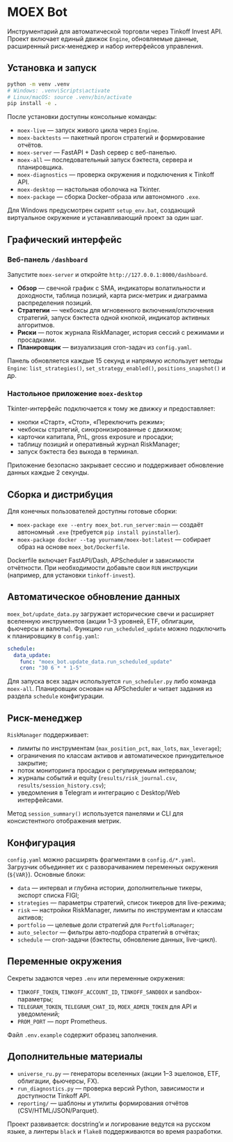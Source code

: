 # MOEX Bot

Инструментарий для автоматической торговли через Tinkoff Invest API. Проект включает
единый движок `Engine`, обновляемые данные, расширенный риск-менеджер и набор
интерфейсов управления.

## Установка и запуск

```bash
python -m venv .venv
# Windows: .venv\Scripts\activate
# Linux/macOS: source .venv/bin/activate
pip install -e .
```

После установки доступны консольные команды:

- `moex-live` — запуск живого цикла через `Engine`.
- `moex-backtests` — пакетный прогон стратегий и формирование отчётов.
- `moex-server` — FastAPI + Dash сервер с веб-панелью.
- `moex-all` — последовательный запуск бэктеста, сервера и планировщика.
- `moex-diagnostics` — проверка окружения и подключения к Tinkoff API.
- `moex-desktop` — настольная оболочка на Tkinter.
- `moex-package` — сборка Docker-образа или автономного `.exe`.

Для Windows предусмотрен скрипт `setup_env.bat`, создающий виртуальное окружение и
устанавливающий проект за один шаг.

## Графический интерфейс

### Веб-панель `/dashboard`

Запустите `moex-server` и откройте `http://127.0.0.1:8000/dashboard`.

- **Обзор** — свечной график с SMA, индикаторы волатильности и доходности, таблица позиций,
  карта риск-метрик и диаграмма распределения позиций.
- **Стратегии** — чекбоксы для мгновенного включения/отключения стратегий, запуск бэктеста
  одной кнопкой, индикатор активных алгоритмов.
- **Риски** — поток журнала RiskManager, история сессий с режимами и просадками.
- **Планировщик** — визуализация cron-задач из `config.yaml`.

Панель обновляется каждые 15 секунд и напрямую использует методы `Engine`:
`list_strategies()`, `set_strategy_enabled()`, `positions_snapshot()` и др.

### Настольное приложение `moex-desktop`

Tkinter-интерфейс подключается к тому же движку и предоставляет:

- кнопки «Старт», «Стоп», «Переключить режим»;
- чекбоксы стратегий, синхронизированные с движком;
- карточки капитала, PnL, gross exposure и просадки;
- таблицу позиций и оперативный журнал RiskManager;
- запуск бэктеста без выхода в терминал.

Приложение безопасно закрывает сессию и поддерживает обновление данных каждые 2 секунды.

## Сборка и дистрибуция

Для конечных пользователей доступны готовые сборки:

- `moex-package exe --entry moex_bot.run_server:main` — создаёт автономный `.exe`
  (требуется `pip install pyinstaller`).
- `moex-package docker --tag yourname/moex-bot:latest` — собирает образ на основе
  `moex_bot/Dockerfile`.

Dockerfile включает FastAPI/Dash, APScheduler и зависимости отчётности. При необходимости
добавьте свои `RUN` инструкции (например, для установки `tinkoff-invest`).

## Автоматическое обновление данных

`moex_bot/update_data.py` загружает исторические свечи и расширяет вселенную инструментов
(акции 1–3 уровней, ETF, облигации, фьючерсы и валюты). Функцию `run_scheduled_update`
можно подключить к планировщику в `config.yaml`:

```yaml
schedule:
  data_update:
    func: "moex_bot.update_data.run_scheduled_update"
    cron: "30 6 * * 1-5"
```

Для запуска всех задач используется `run_scheduler.py` либо команда `moex-all`. Планировщик основан на
APScheduler и читает задания из раздела `schedule` конфигурации.

## Риск-менеджер

`RiskManager` поддерживает:

- лимиты по инструментам (`max_position_pct`, `max_lots`, `max_leverage`);
- ограничения по классам активов и автоматическое принудительное закрытие;
- поток мониторинга просадки с регулируемым интервалом;
- журналы событий и equity (`results/risk_journal.csv`, `results/session_history.csv`);
- уведомления в Telegram и интеграцию с Desktop/Web интерфейсами.

Метод `session_summary()` используется панелями и CLI для консистентного отображения метрик.

## Конфигурация

`config.yaml` можно расширять фрагментами в `config.d/*.yaml`. Загрузчик объединяет их с
разворачиванием переменных окружения (`${VAR}`). Основные блоки:

- `data` — интервал и глубина истории, дополнительные тикеры, экспорт списка FIGI;
- `strategies` — параметры стратегий, список тикеров для live-режима;
- `risk` — настройки RiskManager, лимиты по инструментам и классам активов;
- `portfolio` — целевые доли стратегий для `PortfolioManager`;
- `auto_selector` — фильтры авто-подбора стратегий в отчётах;
- `schedule` — cron-задачи (бэктесты, обновление данных, live-цикл).

## Переменные окружения

Секреты задаются через `.env` или переменные окружения:

- `TINKOFF_TOKEN`, `TINKOFF_ACCOUNT_ID`, `TINKOFF_SANDBOX` и sandbox-параметры;
- `TELEGRAM_TOKEN`, `TELEGRAM_CHAT_ID`, `MOEX_ADMIN_TOKEN` для API и уведомлений;
- `PROM_PORT` — порт Prometheus.

Файл `.env.example` содержит образец заполнения.

## Дополнительные материалы

- `universe_ru.py` — генераторы вселенных (акции 1–3 эшелонов, ETF, облигации, фьючерсы, FX).
- `run_diagnostics.py` — проверка версий Python, зависимости и доступности Tinkoff API.
- `reporting/` — шаблоны и утилиты формирования отчётов (CSV/HTML/JSON/Parquet).

Проект развивается: docstring’и и логирование ведутся на русском языке, а линтеры `black`
и `flake8` поддерживаются во время разработки.

